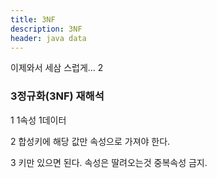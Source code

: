 ```yaml
---
title: 3NF
description: 3NF
header: java data
---
```


이제와서 세삼 스럽게... 2 

### 3정규화(3NF) 재해석

1 1속성 1데이터 

2 합성키에 해당 값만 속성으로 가져야 한다.

3 키만 있으면 된다. 속성은 딸려오는것 중복속성 금지.


